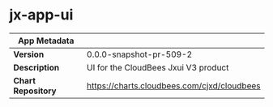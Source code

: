 # jx-app-ui

|App Metadata||
|---|---|
| **Version** | 0.0.0-snapshot-pr-509-2 |
| **Description** | UI for the CloudBees Jxui V3 product |
| **Chart Repository** | https://charts.cloudbees.com/cjxd/cloudbees |
